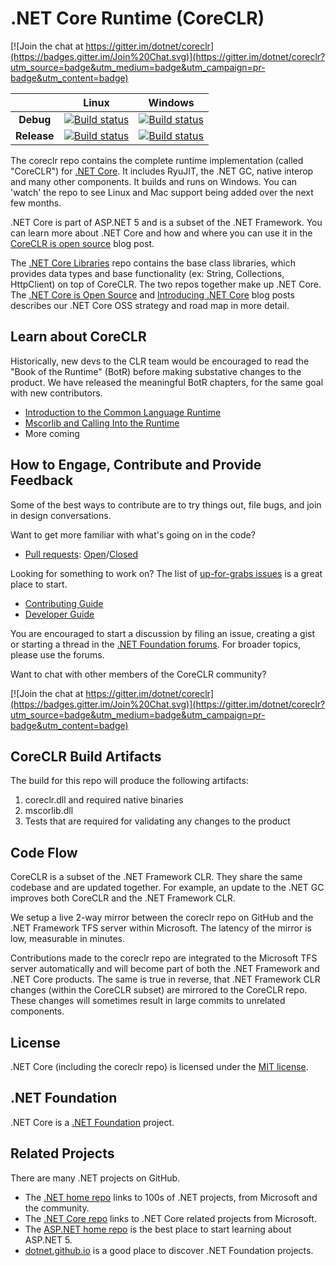 .NET Core Runtime (CoreCLR)
===

[![Join the chat at https://gitter.im/dotnet/coreclr](https://badges.gitter.im/Join%20Chat.svg)](https://gitter.im/dotnet/coreclr?utm_source=badge&utm_medium=badge&utm_campaign=pr-badge&utm_content=badge)

|   |Linux|Windows|
|:-:|:-:|:-:|
|**Debug**|[![Build status](http://dotnet-ci.cloudapp.net/job/dotnet_coreclr_linux_debug/badge/icon)](http://dotnet-ci.cloudapp.net/job/dotnet_coreclr_linux_debug/)|[![Build status](http://dotnet-ci.cloudapp.net/job/dotnet_coreclr_windows_debug/badge/icon)](http://dotnet-ci.cloudapp.net/job/dotnet_coreclr_windows_debug/)|
|**Release**|[![Build status](http://dotnet-ci.cloudapp.net/job/dotnet_coreclr_linux_release/badge/icon)](http://dotnet-ci.cloudapp.net/job/dotnet_coreclr_linux_release/)|[![Build status](http://dotnet-ci.cloudapp.net/job/dotnet_coreclr_windows_release/badge/icon)](http://dotnet-ci.cloudapp.net/job/dotnet_coreclr_windows_release/)|

The coreclr repo contains the complete runtime implementation (called "CoreCLR") for [.NET Core](http://github.com/dotnet/core). It includes RyuJIT, the .NET GC, native interop and many other components. It builds and runs on Windows. You can 'watch' the repo to see Linux and Mac support being added over the next few months.

.NET Core is part of ASP.NET 5 and is a subset of the .NET Framework. You can learn more about .NET Core and how and where you can use it in the [CoreCLR is open source][coreclr blog post] blog post. 

The [.NET Core Libraries][corefx] repo contains the base class libraries, which provides data types and base functionality (ex: String, Collections, HttpClient) on top of CoreCLR. The two repos together make up .NET Core. The [.NET Core is Open Source][.NET Core oss] and [Introducing .NET Core][Introducing .NET Core] blog posts describes our .NET Core OSS strategy and road map in more detail.

## Learn about CoreCLR
Historically, new devs to the CLR team would be encouraged to read the "Book of the Runtime" (BotR) before making substative changes to the product. We have released the meaningful BotR chapters, for the same goal with new contributors.

- [Introduction to the Common Language Runtime](https://github.com/dotnet/coreclr/blob/master/Documentation/intro-to-clr.md)
- [Mscorlib and Calling Into the Runtime](https://github.com/dotnet/coreclr/blob/master/Documentation/mscorlib.md)
- More coming 

## How to Engage, Contribute and Provide Feedback

Some of the best ways to contribute are to try things out, file bugs, and join in design conversations. 

Want to get more familiar with what's going on in the code?
* [Pull requests](https://github.com/dotnet/coreclr/pulls): [Open](https://github.com/dotnet/coreclr/pulls?q=is%3Aopen+is%3Apr)/[Closed](https://github.com/dotnet/coreclr/pulls?q=is%3Apr+is%3Aclosed)

Looking for something to work on? The list of [up-for-grabs issues](https://github.com/dotnet/coreclr/issues?q=is%3Aopen+is%3Aissue+label%3Aup-for-grabs) is a great place to start.

* [Contributing Guide][Contributing Guide]
* [Developer Guide]

You are encouraged to start a discussion by filing an issue, creating a
gist or starting a thread in the [.NET Foundation forums]. For broader topics, please use the forums.

[Contributing Guide]: https://github.com/dotnet/coreclr/wiki/Contributing
[Developer Guide]: https://github.com/dotnet/coreclr/wiki/Developer-Guide

[.NET Foundation forums]: http://forums.dotnetfoundation.org/

Want to chat with other members of the CoreCLR community?

[![Join the chat at https://gitter.im/dotnet/coreclr](https://badges.gitter.im/Join%20Chat.svg)](https://gitter.im/dotnet/coreclr?utm_source=badge&utm_medium=badge&utm_campaign=pr-badge&utm_content=badge)

## CoreCLR Build Artifacts
The build for this repo will produce the following artifacts:

1. coreclr.dll and required native binaries
2. mscorlib.dll
3. Tests that are required for validating any changes to the product

## Code Flow
CoreCLR is a subset of the .NET Framework CLR. They share the same codebase and are updated together. For example, an update to the .NET GC improves both CoreCLR and the .NET Framework CLR.

We setup a live 2-way mirror between the coreclr repo on GitHub and the .NET Framework TFS server within Microsoft. The latency of the mirror is low, measurable in minutes.

Contributions made to the coreclr repo are integrated to the Microsoft TFS server automatically and will become part of both the .NET Framework and .NET Core products. The same is true in reverse, that .NET Framework CLR changes (within the CoreCLR subset) are mirrored to the CoreCLR repo. These changes will sometimes result in large commits to unrelated components.

## License

.NET Core (including the coreclr repo) is licensed under the [MIT license](LICENSE.TXT).

## .NET Foundation

.NET Core is a [.NET Foundation](http://www.dotnetfoundation.org/projects) project.

## Related Projects
There are many .NET projects on GitHub.

- The
[.NET home repo](https://github.com/Microsoft/dotnet) links to 100s of .NET projects, from Microsoft and the community.
- The [.NET Core repo](https://github.com/dotnet/core) links to .NET Core related projects from Microsoft.
- The [ASP.NET home repo](https://github.com/aspnet/home) is the best place to start learning about ASP.NET 5.
- [dotnet.github.io](http://dotnet.github.io) is a good place to discover .NET Foundation projects.

[.NET Core oss]: http://blogs.msdn.com/b/dotnet/archive/2014/11/12/net-core-is-open-source.aspx
[Introducing .NET Core]: http://blogs.msdn.com/b/dotnet/archive/2014/12/04/introducing-net-core.aspx
[coreclr blog post]: http://blogs.msdn.com/b/dotnet/archive/2015/02/03/coreclr-is-now-open-source.aspx
[corefx]: http://github.com/dotnet/corefx
[coreclr]: http://github.com/dotnet/coreclr
